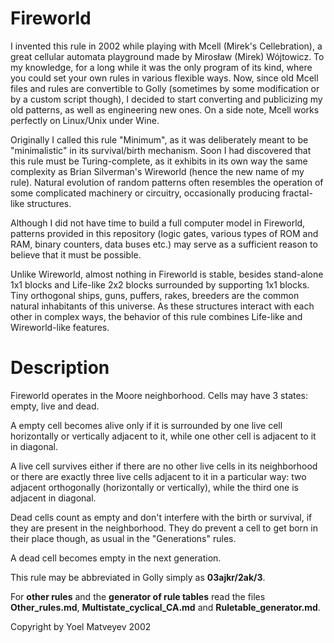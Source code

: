 # Fireworld

I invented this rule in 2002 while playing with Mcell (Mirek's Cellebration), a great cellular automata playground made by Mirosław (Mirek) Wójtowicz. To my knowledge, for a long while it was the only program of its kind, where you could set your own rules in various flexible ways. Now, since old Mcell files and rules are convertible to Golly (sometimes by some modification or by a custom script though), I decided to start converting and publicizing my old patterns, as well as engineering new ones. On a side note, Mcell works perfectly on Linux/Unix under Wine.

Originally I called this rule "Minimum", as it was deliberately meant to be "minimalistic" in its survival/birth mechanism. Soon I had discovered that this rule must be Turing-complete, as it exhibits in its own way the same complexity as Brian Silverman's Wireworld (hence the new name of my rule). Natural evolution of random patterns often resembles the operation of some complicated machinery or circuitry, occasionally producing fractal-like structures.

Although I did not have time to build a full computer model in Fireworld, patterns provided in this repository (logic gates, various types of ROM and RAM, binary counters, data buses etc.) may serve as a sufficient reason to believe that it must be possible.

Unlike Wireworld, almost nothing in Fireworld is stable, besides stand-alone 1x1 blocks and Life-like 2x2 blocks surrounded by supporting 1x1 blocks. Tiny orthogonal ships, guns, puffers, rakes, breeders are the common natural inhabitants of this universe. As these structures interact with each other in complex ways, the behavior of this rule combines Life-like and Wireworld-like features.

# Description

Fireworld operates in the Moore neighborhood. Cells may have 3 states: empty, live and dead.

A empty cell becomes alive only if it is surrounded by one live cell horizontally or vertically adjacent to it, while one other cell is adjacent to it in diagonal.

A live cell survives either if there are no other live cells in its neighborhood or there are exactly three live cells adjacent to it in a particular way: two adjacent orthogonally (horizontally or vertically), while the third one is adjacent in diagonal.

Dead cells count as empty and don't interfere with the birth or survival, if they are present in the neighborhood. They do prevent a cell to get born in their place though, as usual in the "Generations" rules.

A dead cell becomes empty in the next generation.

This rule may be abbreviated in Golly simply as **03ajkr/2ak/3**.

For **other rules** and the **generator of rule tables** read the files **Other_rules.md**, **Multistate_cyclical_CA.md** and **Ruletable_generator.md**.

Copyright by Yoel Matveyev 2002
